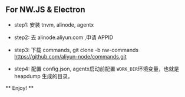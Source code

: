 ## For NW.JS & Electron

* step1: 安装 tnvm, alinode, agentx

* step2: 去 alinode.aliyun.com ,申请 APPID

* step3: 下载 commands, git clone -b nw-commands https://github.com/aliyun-node/commands.git 

* step4: 配置 config.json,  agentx启动前配置 `WORK_DIR`环境变量，也就是 heapdump 生成的目录。

 ** Enjoy! **


